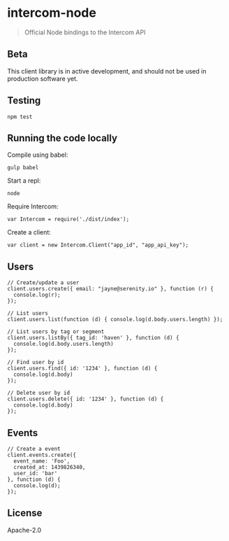 # intercom-node
> Official Node bindings to the Intercom API

## Beta

This client library is in active development, and should not be used in production software yet.

## Testing

```node
npm test
```

## Running the code locally

Compile using babel:

```
gulp babel
```

Start a repl:

```
node
```

Require Intercom:

```node
var Intercom = require('./dist/index');
```

Create a client:

```node
var client = new Intercom.Client("app_id", "app_api_key");
```

## Users

```node
// Create/update a user
client.users.create({ email: "jayne@serenity.io" }, function (r) {
  console.log(r);
});
```

```node
// List users
client.users.list(function (d) { console.log(d.body.users.length) });
```

```node
// List users by tag or segment
client.users.listBy({ tag_id: 'haven' }, function (d) {
  console.log(d.body.users.length)
});
```

```node
// Find user by id
client.users.find({ id: '1234' }, function (d) {
  console.log(d.body)
});
```

```node
// Delete user by id
client.users.delete({ id: '1234' }, function (d) {
  console.log(d.body)
});
```
## Events

```node
// Create a event
client.events.create({
  event_name: 'Foo',
  created_at: 1439826340,
  user_id: 'bar'
}, function (d) {
  console.log(d);
});
```

## License

Apache-2.0
